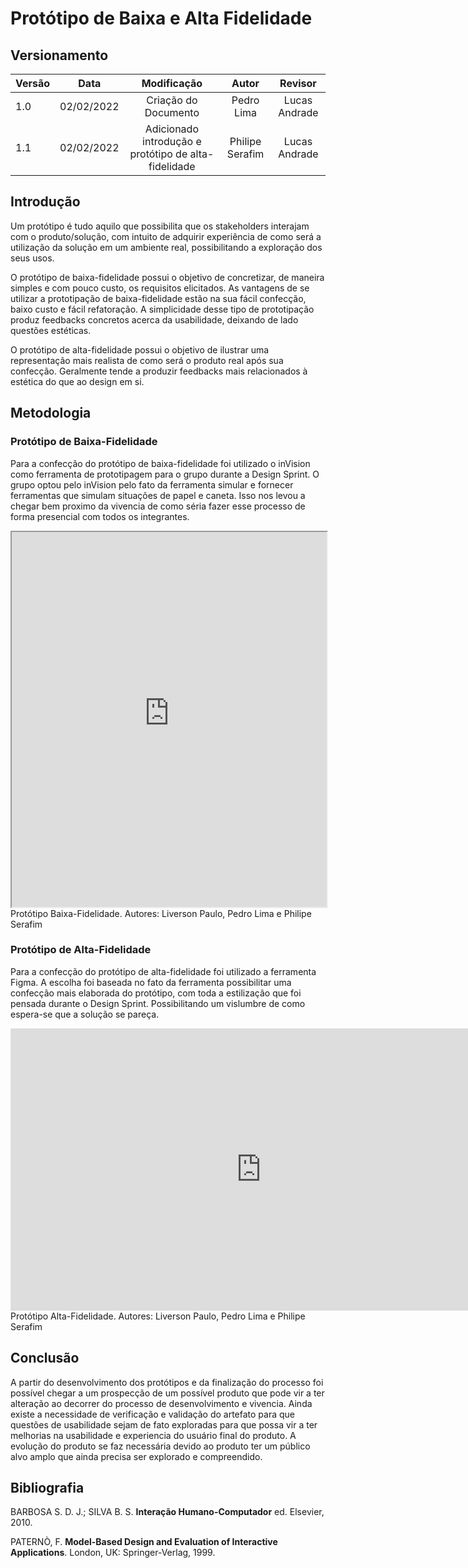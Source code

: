 # Protótipo de Baixa e Alta Fidelidade

## Versionamento

| Versão |    Data    |                     Modificação                      |      Autor      |    Revisor    |
| ------ | :--------: | :--------------------------------------------------: | :-------------: | :-----------: |
| 1.0    | 02/02/2022 |                 Criação do Documento                 |   Pedro Lima    | Lucas Andrade |
| 1.1    | 02/02/2022 | Adicionado introdução e protótipo de alta-fidelidade | Philipe Serafim | Lucas Andrade |

## Introdução

Um protótipo é tudo aquilo que possibilita que os stakeholders interajam com o produto/solução, com intuito de adquirir experiência de como será a utilização da solução em um ambiente real, possibilitando a exploração dos seus usos.

O protótipo de baixa-fidelidade possui o objetivo de concretizar, de maneira simples e com pouco custo, os requisitos elicitados. As vantagens de se utilizar a prototipação de baixa-fidelidade estão na sua fácil confecção, baixo custo e fácil refatoração. A simplicidade desse tipo de prototipação produz feedbacks concretos acerca da usabilidade, deixando de lado questões estéticas.

O protótipo de alta-fidelidade possui o objetivo de ilustrar uma representação mais realista de como será o produto real após sua confecção. Geralmente tende a produzir feedbacks mais relacionados à estética do que ao design em si.

## Metodologia

### Protótipo de Baixa-Fidelidade

Para a confecção do protótipo de baixa-fidelidade foi utilizado o inVision como ferramenta de prototipagem para o grupo durante a Design Sprint. O grupo optou pelo inVision pelo fato da ferramenta simular e fornecer ferramentas que simulam situações de papel e caneta. Isso nos levou a chegar bem proximo da vivencia de como séria fazer esse processo de forma presencial com todos os integrantes.

<iframe width="100%" height="600px" src="https://chapa-quente.invisionapp.com/console/share/2F8QHEYXJPB"></iframe>
<figcaption>Protótipo Baixa-Fidelidade. Autores: Liverson Paulo, Pedro Lima e Philipe Serafim</figcaption>

### Protótipo de Alta-Fidelidade

Para a confecção do protótipo de alta-fidelidade foi utilizado a ferramenta Figma. A escolha foi baseada no fato da ferramenta possibilitar uma confecção mais elaborada do protótipo, com toda a estilização que foi pensada durante o Design Sprint. Possibilitando um vislumbre de como espera-se que a solução se pareça.

<iframe style="border: 1px solid rgba(0, 0, 0, 0.1);" width="800" height="450" src="https://www.figma.com/embed?embed_host=share&url=https%3A%2F%2Fwww.figma.com%2Fproto%2FbqqONaEFmeFFUBjrf9fUXt%2FChapa-Quente%3Fnode-id%3D15%253A232%26scaling%3Dscale-down-width%26page-id%3D9%253A2%26starting-point-node-id%3D15%253A232" allowfullscreen></iframe>
<figcaption>Protótipo Alta-Fidelidade. Autores: Liverson Paulo, Pedro Lima e Philipe Serafim</figcaption>

## Conclusão

A partir do desenvolvimento dos protótipos e da finalização do processo foi possível chegar a um prospecção de um possível produto que pode vir a ter alteração ao decorrer do processo de desenvolvimento e vivencia. Ainda existe a necessidade de verificação e validação do artefato para que questões de usabilidade sejam de fato exploradas para que possa vir a ter melhorias na usabilidade e experiencia do usuário final do produto. A evolução do produto se faz necessária devido ao produto ter um público alvo amplo que ainda precisa ser explorado e compreendido.

## Bibliografia

BARBOSA S. D. J.; SILVA B. S. **Interação Humano-Computador** ed. Elsevier, 2010.

PATERNÒ, F. **Model-Based Design and Evaluation of Interactive Applications**. London, UK: Springer-Verlag, 1999.
